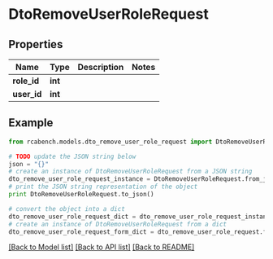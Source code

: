 # DtoRemoveUserRoleRequest


## Properties

Name | Type | Description | Notes
------------ | ------------- | ------------- | -------------
**role_id** | **int** |  | 
**user_id** | **int** |  | 

## Example

```python
from rcabench.models.dto_remove_user_role_request import DtoRemoveUserRoleRequest

# TODO update the JSON string below
json = "{}"
# create an instance of DtoRemoveUserRoleRequest from a JSON string
dto_remove_user_role_request_instance = DtoRemoveUserRoleRequest.from_json(json)
# print the JSON string representation of the object
print DtoRemoveUserRoleRequest.to_json()

# convert the object into a dict
dto_remove_user_role_request_dict = dto_remove_user_role_request_instance.to_dict()
# create an instance of DtoRemoveUserRoleRequest from a dict
dto_remove_user_role_request_form_dict = dto_remove_user_role_request.from_dict(dto_remove_user_role_request_dict)
```
[[Back to Model list]](../README.md#documentation-for-models) [[Back to API list]](../README.md#documentation-for-api-endpoints) [[Back to README]](../README.md)


